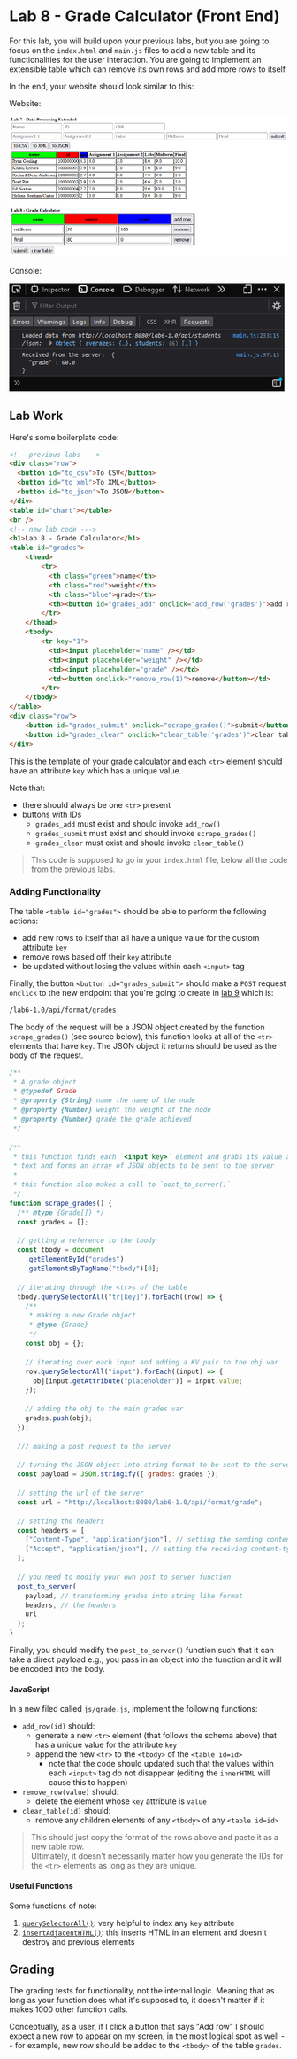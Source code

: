 # Lab 8 - Grade Calculator (Front End)

For this lab, you will build upon your previous labs, but you are going to focus on the `index.html` and `main.js` files to add a new table and its functionalities for the user interaction.
You are going to implement an extensible table which can remove its own rows and add more rows to itself.

In the end, your website should look similar to this:

Website:

[![website](./sample_website.png)](index.html)

Console:

[![console](./sample_console.png)](js/main.js)

## Lab Work

Here's some boilerplate code:

```html
<!-- previous labs --->
<div class="row">
  <button id="to_csv">To CSV</button>
  <button id="to_xml">To XML</button>
  <button id="to_json">To JSON</button>
</div>
<table id="chart"></table>
<br />
<!-- new lab code --->
<h1>Lab 8 - Grade Calculator</h1>
<table id="grades">
    <thead>
        <tr>
          <th class="green">name</th>
          <th class="red">weight</th>
          <th class="blue">grade</th> 
          <th><button id="grades_add" onclick="add_row('grades')">add row</button></th>
        </tr>
    </thead>
    <tbody>
        <tr key="1">
          <td><input placeholder="name" /></td>
          <td><input placeholder="weight" /></td>
          <td><input placeholder="grade" /></td>
          <td><button onclick="remove_row(1)">remove</button></td>
        </tr>
    </tbody>
</table>
<div class="row">
    <button id="grades_submit" onclick="scrape_grades()">submit</button>
    <button id="grades_clear" onclick="clear_table('grades')">clear table</button>
</div>
```

This is the template of your grade calculator and each `<tr>` element should have an attribute `key` which has a unique value.

Note that:

- there should always be one `<tr>` present
- buttons with IDs
  - `grades_add` must exist and should invoke `add_row()`
  - `grades_submit` must exist and should invoke `scrape_grades()`
  - `grades_clear` must exist and should invoke `clear_table()`

>This code is supposed to go in your `index.html` file, below all the code from the previous labs.

### Adding Functionality

The table `<table id="grades">` should be able to perform the following actions:

- add new rows to itself that all have a unique value for the custom attribute `key`
- remove rows based off their `key` attribute
- be updated without losing the values within each `<input>` tag

Finally, the button `<button id="grades_submit">` should make a `POST` request `onclick` to the new endpoint that you're going to create in [lab 9](../api/) which is:

```sh
/lab6-1.0/api/format/grades
```

The body of the request will be a JSON object created by the function `scrape_grades()` (see source below), this function looks at all of the `<tr>` elements that have `key`.
The JSON object it returns should be used as the body of the request.

```js
/**
 * A grade object
 * @typedef Grade
 * @property {String} name the name of the node
 * @property {Number} weight the weight of the node
 * @property {Number} grade the grade achieved
 */

/**
 * this function finds each `<input key>` element and grabs its value along with its placeholder
 * text and forms an array of JSON objects to be sent to the server
 *
 * this function also makes a call to `post_to_server()`
 */
function scrape_grades() {
  /** @type {Grade[]} */
  const grades = [];

  // getting a reference to the tbody
  const tbody = document
    .getElementById("grades")
    .getElementsByTagName("tbody")[0];

  // iterating through the <tr>s of the table
  tbody.querySelectorAll("tr[key]").forEach((row) => {
    /**
     * making a new Grade object
     * @type {Grade}
     */
    const obj = {};

    // iterating over each input and adding a KV pair to the obj var
    row.querySelectorAll("input").forEach((input) => {
      obj[input.getAttribute("placeholder")] = input.value;
    });

    // adding the obj to the main grades var
    grades.push(obj);
  });

  /// making a post request to the server

  // turning the JSON object into string format to be sent to the server
  const payload = JSON.stringify({ grades: grades });

  // setting the url of the server
  const url = "http://localhost:8080/lab6-1.0/api/format/grade";

  // setting the headers
  const headers = [
    ["Content-Type", "application/json"], // setting the sending content-type
    ["Accept", "application/json"], // setting the receiving content-type
  ];

  // you need to modify your own post_to_server function
  post_to_server(
    payload, // transforming grades into string like format
    headers, // the headers
    url
  );
}
```

Finally, you should modify the `post_to_server()` function such that it can take a direct payload e.g., you pass in an object into the function and it will be encoded into the body.

#### JavaScript

In a new filed called `js/grade.js`, implement the following functions:

- `add_row(id)` should:
  - generate a new `<tr>` element (that follows the schema above) that has a unique value for the attribute `key`
  - append the new `<tr>` to the `<tbody>` of the `<table id=id>`
    - note that the code should updated such that the values within each `<input>` tag do not disappear (editing the `innerHTML` will cause this to happen)
- `remove_row(value)` should:
  - delete the element whose `key` attribute is `value`
- `clear_table(id)` should:
  - remove any children elements of any `<tbody>` of any `<table id=id>`

>This should just copy the format of the rows above and paste it as a new table row.  
>Ultimately, it doesn't necessarily matter how you generate the IDs for the `<tr>` elements as long as they are unique.

#### Useful Functions

Some functions of note:

1. [`querySelectorAll()`](https://developer.mozilla.org/en-US/docs/Web/API/Document/querySelectorAll): very helpful to index any `key` attribute
2. [`insertAdjacentHTML()`](https://developer.mozilla.org/en-US/docs/Web/API/Element/insertAdjacentHTML): this inserts HTML in an element and doesn't destroy and previous elements

## Grading

The grading tests for functionality, not the internal logic. Meaning that as long as your function does what it's supposed to, it doesn't matter if it makes 1000 other function calls.

Conceptually, as a user, if I click a button that says "Add row" I should expect a new row to appear on my screen, in the most logical spot as well -- for example, new row should be added to the `<tbody>` of the table `grades`.
